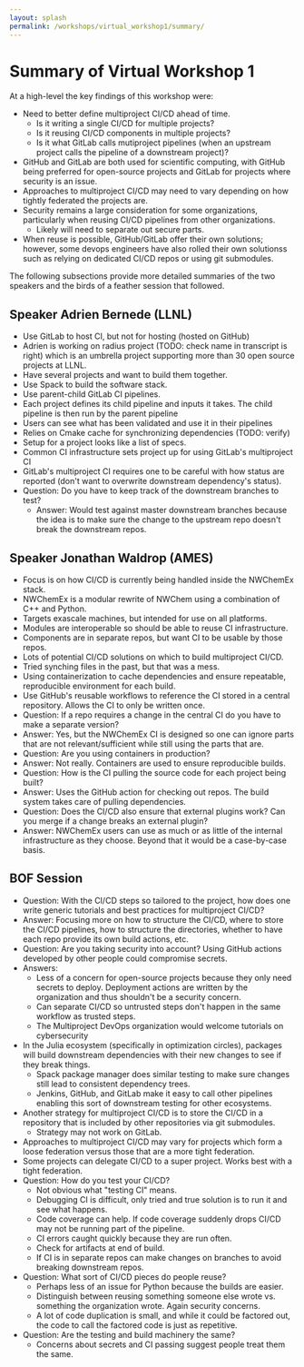 ```yaml
---
layout: splash
permalink: /workshops/virtual_workshop1/summary/
---
```


# Summary of Virtual Workshop 1

At a high-level the key findings of this workshop were:

- Need to better define multiproject CI/CD ahead of time.
  - Is it writing a single CI/CD for multiple projects?
  - Is it reusing CI/CD components in multiple projects?
  - Is it what GitLab calls mutiproject pipelines (when an upstream project 
    calls the pipeline of a downstream project)?
- GitHub and GitLab are both used for scientific computing, with GitHub
  being preferred for open-source projects and GitLab for projects where 
  security is an issue.
- Approaches to multiproject CI/CD may need to vary depending on how tightly
  federated the projects are.
- Security remains a large consideration for some organizations, particularly
  when reusing CI/CD pipelines from other organizations.
  - Likely will need to separate out secure parts.
- When reuse is possible, GitHub/GitLab offer their own solutions; however,
  some devops engineers have also rolled their own solutionss such as relying on dedicated CI/CD repos or using git submodules.

The following subsections provide more detailed summaries of the two speakers
and the birds of a feather session that followed.

## Speaker Adrien Bernede (LLNL)
- Use GitLab to host CI, but not for hosting (hosted on GitHub)
- Adrien is working on radius project (TODO: check name in transcript is right)
  which is an umbrella project supporting more than 30 open source projects at
  LLNL.
- Have several projects and want to build them together.
- Use Spack to build the software stack.
- Use parent-child GitLab CI pipelines.
- Each project defines its child pipeline and inputs it takes. The child 
  pipeline is then run by the parent pipeline 
- Users can see what has been validated and use it in their pipelines
- Relies on Cmake cache for synchronizing dependencies (TODO: verify)
- Setup for a project looks like a list of specs.
- Common CI infrastructure sets project up for using GitLab's multiproject CI
- GitLab's multiproject CI requires one to be careful with how status are 
  reported (don't want to overwrite downstream dependency's status).
- Question: Do you have to keep track of the downstream branches to test?
  - Answer: Would test against master downstream branches because the idea is to
    make sure the change to the upstream repo doesn't break the downstream
    repos.

## Speaker Jonathan Waldrop (AMES)
- Focus is on how CI/CD is currently being handled inside the NWChemEx stack.
- NWChemEx is a modular rewrite of NWChem using a combination of C++ and Python.
- Targets exascale machines, but intended for use on all platforms.
- Modules are interoperable so should be able to reuse CI infrastructure.
- Components are in separate repos, but want CI to be usable by those repos.
- Lots of potential CI/CD solutions on which to build multiproject CI/CD.
- Tried synching files in the past, but that was a mess.
- Using containerization to cache dependencies and ensure repeatable, 
  reproducible environment for each build.
- Use GitHub's reusable workflows to reference the CI stored in a central
  repository. Allows the CI to only be written once.
- Question: If a repo requires a change in the central CI do you have to make
  a separate version?
- Answer: Yes, but the NWChemEx CI is designed so one can ignore parts that are
  not relevant/sufficient while still using the parts that are.
- Question: Are you using containers in production?
- Answer: Not really. Containers are used to ensure reproducible builds.
- Question: How is the CI pulling the source code for each project being built?
- Answer: Uses the GitHub action for checking out repos. The build system takes
  care of pulling dependencies.
- Question: Does the CI/CD also ensure that external plugins work? Can you 
  merge if a change breaks an external plugin? 
- Answer: NWChemEx users can use as much or as little of the internal
  infrastructure as they choose. Beyond that it would be a case-by-case basis.


## BOF Session
- Question: With the CI/CD steps so tailored to the project, how does one write
  generic tutorials and best practices for multiproject CI/CD?
- Answer: Focusing more on how to structure the CI/CD, where to store the CI/CD
  pipelines, how to structure the directories, whether to have each repo provide
  its own build actions, etc.
- Question: Are you taking security into account? Using GitHub actions developed
  by other people could compromise secrets.
- Answers: 
  - Less of a concern for open-source projects because they only need
    secrets to deploy. Deployment actions are written by the organization and
    thus shouldn't be a security concern.
  - Can separate CI/CD so untrusted steps don't happen in the same workflow as
    trusted steps.
  - The Multiproject DevOps organization would welcome tutorials on 
    cybersecurity
- In the Julia ecosystem (specifically in optimization circles), packages will
  build downstream dependencies with their new changes to see if they break
  things. 
  - Spack package manager does similar testing to make sure changes still lead
    to consistent dependency trees.
  - Jenkins, GitHub, and GitLab make it easy to call other pipelines enabling
    this sort of downstream testing for other ecosystems. 
- Another strategy for multiproject CI/CD is to store the CI/CD in a repository
  that is included by other repositories via git submodules.
  - Strategy may not work on GitLab. 
- Approaches to multiproject CI/CD may vary for projects which form a loose
  federation versus those that are a more tight federation.
- Some projects can delegate CI/CD to a super project. Works best with a tight
  federation.
- Question: How do you test your CI/CD?
  - Not obvious what "testing CI" means.
  - Debugging CI is difficult, only tried and true solution is to run it and
    see what happens.
  - Code coverage can help. If code coverage suddenly drops CI/CD may not be
    running part of the pipeline.
  - CI errors caught quickly because they are run often.
  - Check for artifacts at end of build.
  - If CI is in separate repos can make changes on branches to avoid breaking
    downstream repos.
- Question: What sort of CI/CD pieces do people reuse?
  - Perhaps less of an issue for Python because the builds are easier.
  - Distinguish between reusing something someone else wrote vs. something the
    organization wrote. Again security concerns.
  - A lot of code duplication is small, and while it could be factored out, the
    code to call the factored code is just as repetitive.
- Question: Are the testing and build machinery the same?
  - Concerns about secrets and CI passing suggest people treat them the same.

